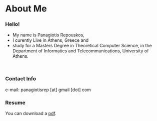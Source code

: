 <h1>About Me</h1>
<h3>Hello!</h3>
<ul>
  <li> My name is Panagiotis Repouskos,</li>
  <li> I curently Live in Athens, Greece and</li>
  <li> study for a Masters Degree in Theoretical Computer Science, in the Department of Informatics and Telecommunications, University of Athens.</li>
</ul>

<br>

<h3>Contact Info</h3>
e-mail: panagiotisrep [at] gmail [dot] com

<br>
<h3>Resume</h3>
You can download a <a href="https://github.com/panagiotisrep/panagiotisrep.github.io/raw/master/bio.pdf">pdf</a>.
